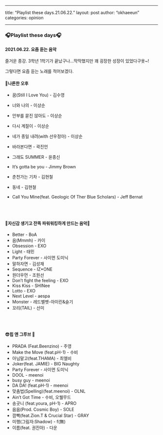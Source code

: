 - - - -
title: “Playlist these days.21.06.22.”
layout: post
author: “okhaeeun”
categories: opinion
- - - -

### 🎧Playlist these days🎧

#### 2021.06.22. 요즘 듣는 음악

즐거운 종강.
3학년 1학기가 끝났구나…막막했지만 꽤 굉장한 성장이 있었다구욧~!

그렇다면 요즘 듣는 노래를 적어보겠다.

#### **🌺나른한 오후**

- 꿈(Still I Love You) - 김수영
- 너와 나의 - 이상순
- 안부를 묻진 않아도 - 이상순
- 다시 계절이 - 이상순
- 네가 종일 내려(with 선우정아) - 이상순
- 바라본다면 - 곽진언
- 그래도 SUMMER - 윤종신
- It’s gotta be you - Jimmy Brown
- 춘천가는 기차 - 김현철
- 동네 - 김현철
- Call You Mine(feat. Geologic Of Ther Blue Scholars) - Jeff Bernat


  <br><br>

  

#### **💃자신감 생기고 잔뜩 파워워킹하게 만드는 음악🕺**

- Better - BoA
- 음(Mmmh) - 카이
- Obsession - EXO
- Light - 태민
- Party Forever - 사이먼 도미닉
- 말하자면 - 김성재
- Sequence - IZ*ONE
- 원더우먼 - 조원선
- Don’t fight the feeling - EXO
- Kiss Kiss - SHINee
- Lotto - EXO
- Next Level - aespa
- Monster - 레드벨벳-아이린&슬기
- 꼬리(TAIL) - 선미


<br><br>

#### **😎힙 앤 그루브 👻**

- PRADA (Feat.Beenzino) - 주영
- Make the Move (feat.pH-1) - 수비
- 아님말고(feat.THAMA) - 최엘비
- Joker(feat. JAMIE) - BIG Naughty
- Party Forever - 사이먼 도미닉
- DOOL - meenoi
- busy guy - meenoi
- DA DA! (feat.pH-1) - meenoi
- 맞춤법(Spelling)(feat.meenoi) - OLNL
- Ain’t Got Time - 수비, 오웰무드
- 송곳니 (feat.youra, pH-1) - APRO
- 음음(Prod. Cosmic Boy) - SOLE
- 깜빡(feat.Zion.T & Crucial Star) - GRAY
- 미행(그림자:Shadow) - f(無)
- 이름(feat. 권진아) - 다운
